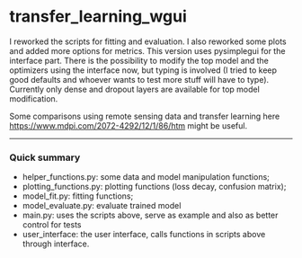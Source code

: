 # transfer_learning_wgui

I reworked the scripts for fitting and evaluation. I also reworked some plots and added more options for metrics. This version uses pysimplegui for the interface part. 
There is the possibility to modify the top model and the optimizers using the interface now, but typing is involved (I tried to keep good defaults and whoever wants to test more stuff will have to type). Currently only dense and dropout layers are available for top model modification. 

Some comparisons using remote sensing data and transfer learning here https://www.mdpi.com/2072-4292/12/1/86/htm might be useful. 

----

### Quick summary
* helper_functions.py: some data and model manipulation functions;
* plotting_functions.py: plotting functions (loss decay, confusion matrix);
* model_fit.py: fitting functions;
* model_evaluate.py: evaluate trained model 
* main.py: uses the scripts above, serve as example and also as better control for tests
* user_interface: the user interface, calls functions in scripts above through interface. 

